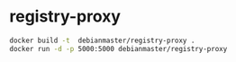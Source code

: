 # registry-proxy

```sh
docker build -t  debianmaster/registry-proxy .
docker run -d -p 5000:5000 debianmaster/registry-proxy
```

